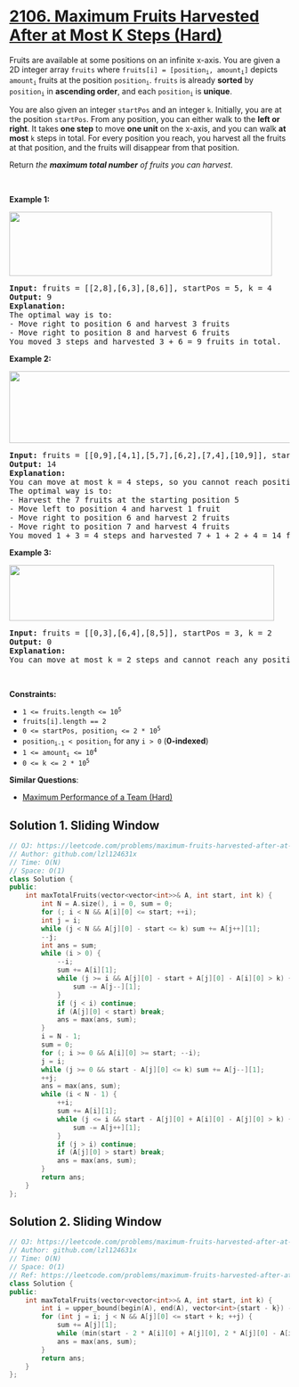 # [2106. Maximum Fruits Harvested After at Most K Steps (Hard)](https://leetcode.com/problems/maximum-fruits-harvested-after-at-most-k-steps/)

<p>Fruits are available at some positions on an infinite x-axis. You are given a 2D integer array <code>fruits</code> where <code>fruits[i] = [position<sub>i</sub>, amount<sub>i</sub>]</code> depicts <code>amount<sub>i</sub></code> fruits at the position <code>position<sub>i</sub></code>. <code>fruits</code> is already <strong>sorted</strong> by <code>position<sub>i</sub></code> in <strong>ascending order</strong>, and each <code>position<sub>i</sub></code> is <strong>unique</strong>.</p>

<p>You are also given an integer <code>startPos</code> and an integer <code>k</code>. Initially, you are at the position <code>startPos</code>. From any position, you can either walk to the <strong>left or right</strong>. It takes <strong>one step</strong> to move <strong>one unit</strong> on the x-axis, and you can walk <strong>at most</strong> <code>k</code> steps in total. For every position you reach, you harvest all the fruits at that position, and the fruits will disappear from that position.</p>

<p>Return <em>the <strong>maximum total number</strong> of fruits you can harvest</em>.</p>

<p>&nbsp;</p>
<p><strong>Example 1:</strong></p>
<img alt="" src="https://assets.leetcode.com/uploads/2021/11/21/1.png" style="width: 472px; height: 115px;">
<pre><strong>Input:</strong> fruits = [[2,8],[6,3],[8,6]], startPos = 5, k = 4
<strong>Output:</strong> 9
<strong>Explanation:</strong> 
The optimal way is to:
- Move right to position 6 and harvest 3 fruits
- Move right to position 8 and harvest 6 fruits
You moved 3 steps and harvested 3 + 6 = 9 fruits in total.
</pre>

<p><strong>Example 2:</strong></p>
<img alt="" src="https://assets.leetcode.com/uploads/2021/11/21/2.png" style="width: 512px; height: 129px;">
<pre><strong>Input:</strong> fruits = [[0,9],[4,1],[5,7],[6,2],[7,4],[10,9]], startPos = 5, k = 4
<strong>Output:</strong> 14
<strong>Explanation:</strong> 
You can move at most k = 4 steps, so you cannot reach position 0 nor 10.
The optimal way is to:
- Harvest the 7 fruits at the starting position 5
- Move left to position 4 and harvest 1 fruit
- Move right to position 6 and harvest 2 fruits
- Move right to position 7 and harvest 4 fruits
You moved 1 + 3 = 4 steps and harvested 7 + 1 + 2 + 4 = 14 fruits in total.
</pre>

<p><strong>Example 3:</strong></p>
<img alt="" src="https://assets.leetcode.com/uploads/2021/11/21/3.png" style="width: 476px; height: 100px;">
<pre><strong>Input:</strong> fruits = [[0,3],[6,4],[8,5]], startPos = 3, k = 2
<strong>Output:</strong> 0
<strong>Explanation:</strong>
You can move at most k = 2 steps and cannot reach any position with fruits.
</pre>

<p>&nbsp;</p>
<p><strong>Constraints:</strong></p>

<ul>
	<li><code>1 &lt;= fruits.length &lt;= 10<sup>5</sup></code></li>
	<li><code>fruits[i].length == 2</code></li>
	<li><code>0 &lt;= startPos, position<sub>i</sub> &lt;= 2 * 10<sup>5</sup></code></li>
	<li><code>position<sub>i-1</sub> &lt; position<sub>i</sub></code> for any <code>i &gt; 0</code>&nbsp;(<strong>0-indexed</strong>)</li>
	<li><code>1 &lt;= amount<sub>i</sub> &lt;= 10<sup>4</sup></code></li>
	<li><code>0 &lt;= k &lt;= 2 * 10<sup>5</sup></code></li>
</ul>


**Similar Questions**:
* [Maximum Performance of a Team (Hard)](https://leetcode.com/problems/maximum-performance-of-a-team/)

## Solution 1. Sliding Window

```cpp
// OJ: https://leetcode.com/problems/maximum-fruits-harvested-after-at-most-k-steps/
// Author: github.com/lzl124631x
// Time: O(N)
// Space: O(1)
class Solution {
public:
    int maxTotalFruits(vector<vector<int>>& A, int start, int k) {
        int N = A.size(), i = 0, sum = 0;
        for (; i < N && A[i][0] <= start; ++i);
        int j = i;
        while (j < N && A[j][0] - start <= k) sum += A[j++][1];
        --j;
        int ans = sum;
        while (i > 0) {
            --i;
            sum += A[i][1];
            while (j >= i && A[j][0] - start + A[j][0] - A[i][0] > k) {
                sum -= A[j--][1];
            }
            if (j < i) continue;
            if (A[j][0] < start) break;
            ans = max(ans, sum);
        }
        i = N - 1;
        sum = 0;
        for (; i >= 0 && A[i][0] >= start; --i);
        j = i;
        while (j >= 0 && start - A[j][0] <= k) sum += A[j--][1];
        ++j;
        ans = max(ans, sum);
        while (i < N - 1) {
            ++i;
            sum += A[i][1];
            while (j <= i && start - A[j][0] + A[i][0] - A[j][0] > k) {
                sum -= A[j++][1];
            }
            if (j > i) continue;
            if (A[j][0] > start) break;
            ans = max(ans, sum);
        }
        return ans;
    }
};
```

## Solution 2. Sliding Window

```cpp
// OJ: https://leetcode.com/problems/maximum-fruits-harvested-after-at-most-k-steps/
// Author: github.com/lzl124631x
// Time: O(N)
// Space: O(1)
// Ref: https://leetcode.com/problems/maximum-fruits-harvested-after-at-most-k-steps/discuss/1624215/(Strange)-Sliding-Window
class Solution {
public:
    int maxTotalFruits(vector<vector<int>>& A, int start, int k) {
        int i = upper_bound(begin(A), end(A), vector<int>{start - k}) - begin(A), sum = 0, ans = 0, N = A.size();
        for (int j = i; j < N && A[j][0] <= start + k; ++j) {
            sum += A[j][1];
            while (min(start - 2 * A[i][0] + A[j][0], 2 * A[j][0] - A[i][0] - start) > k) sum -= A[i++][1];
            ans = max(ans, sum);
        }
        return ans;
    }
};
```